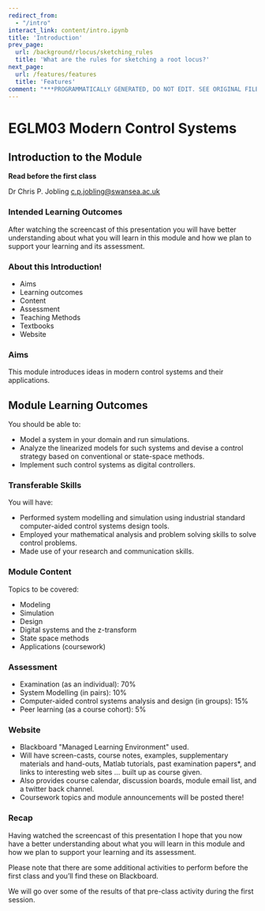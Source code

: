 ```yaml
---
redirect_from:
  - "/intro"
interact_link: content/intro.ipynb
title: 'Introduction'
prev_page:
  url: /background/rlocus/sketching_rules
  title: 'What are the rules for sketching a root locus?'
next_page:
  url: /features/features
  title: 'Features'
comment: "***PROGRAMMATICALLY GENERATED, DO NOT EDIT. SEE ORIGINAL FILES IN /content***"
---
```


# EGLM03 Modern Control Systems

## Introduction to the Module

**Read before the first class**

Dr Chris P. Jobling [c.p.jobling@swansea.ac.uk](mailto:c.p.jobling@swansea.ac.uk)

### Intended Learning Outcomes

After watching the screencast of this presentation you will have better understanding about what you will learn in this module and how we plan to support your learning and its assessment.

### About this Introduction!

* Aims
* Learning outcomes
* Content
* Assessment
* Teaching Methods
* Textbooks
* Website

### Aims

This module introduces ideas in modern control systems and their applications.

## Module Learning Outcomes

You should be able to:

* Model a system in your domain and run simulations. 
* Analyze the linearized models for such systems and devise a control strategy based on conventional or state-space methods. 
* Implement such control systems as digital controllers.

### Transferable Skills

You will have:

* Performed system modelling and simulation using industrial standard computer-aided control systems design tools. 
* Employed your mathematical analysis and problem solving skills to solve control problems. 
* Made use of your research and communication skills.


### Module Content

Topics to be covered:
    
* Modeling
* Simulation
* Design
* Digital systems and the z-transform
* State space methods
* Applications (coursework)


### Assessment

* Examination (as an individual): 70%
* System Modelling (in pairs): 10%
* Computer-aided control systems analysis and design (in groups): 15%
* Peer learning (as a course cohort): 5% 


### Website

* Blackboard "Managed Learning Environment" used.
* Will have screen-casts, course notes, examples, supplementary materials and hand-outs, Matlab tutorials, past examination papers*, and links to interesting web sites … built up as course given.
* Also provides course calendar, discussion boards, module email list, and a twitter back channel.
* Coursework topics and module announcements will be posted there!


### Recap

Having watched the screencast of this presentation I hope that you now have a better understanding about what you will learn in this module and how we plan to support your learning and its assessment.

Please note that there are some additional activities to perform before the first class and you’ll find these on Blackboard.

We will go over some of the results of that pre-class activity during the first session.

